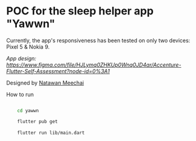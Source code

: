 # POC for the sleep helper app "Yawwn"

Currently, the app's responsiveness has been tested on only two devices: Pixel 5 & Nokia 9.

_App design: https://www.figma.com/file/HJLymq0ZHKUp0Wnq0JD4ar/Accenture-Flutter-Self-Assessment?node-id=0%3A1_

Designed by [Natawan Meechai](https://www.linkedin.com/in/natawan-meechai-9b34831b0/?originalSubdomain=th)

How to run

```bash

    cd yawwn

    flutter pub get
    
    flutter run lib/main.dart  

```
